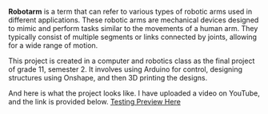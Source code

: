 **Robotarm** is a term that can refer to various types of robotic arms used in different applications. These robotic arms are mechanical devices designed to mimic and perform tasks similar to the movements of a human arm. They typically consist of multiple segments or links connected by joints, allowing for a wide range of motion.

This project is created in a computer and robotics class as the final project of grade 11, semester 2. It involves using Arduino for control, designing structures using Onshape, and then 3D printing the designs.

And here is what the project looks like. I have uploaded a video on YouTube, and the link is provided below.
[Testing Preview Here](https://youtube.com/shorts/vR_VhIOKlVw)
